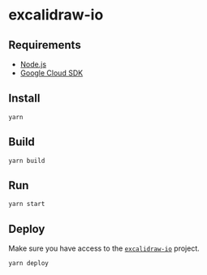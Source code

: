 # excalidraw-io

## Requirements

- [Node.js](https://nodejs.org/en/)
- [Google Cloud SDK](https://cloud.google.com/sdk/install)

## Install

```
yarn
```

## Build

```
yarn build
```

## Run

```
yarn start
```

## Deploy

Make sure you have access to the [`excalidraw-io`](https://console.cloud.google.com/home/dashboard?project=excalidraw-io) project.

```
yarn deploy
```
